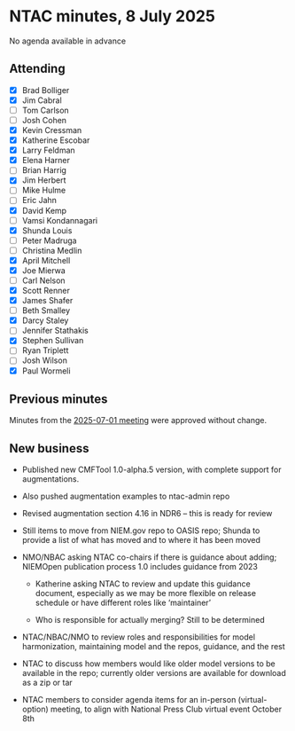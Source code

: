# NTAC minutes, 8 July 2025

No agenda available in advance

## Attending

- [x] Brad Bolliger
- [x] Jim Cabral
- [ ] Tom Carlson
- [ ] Josh Cohen
- [x] Kevin Cressman
- [x] Katherine Escobar
- [x] Larry Feldman
- [x] Elena Harner
- [ ] Brian Harrig
- [x] Jim Herbert
- [ ] Mike Hulme
- [ ] Eric Jahn
- [x] David Kemp
- [ ] Vamsi Kondannagari
- [x] Shunda Louis
- [ ] Peter Madruga
- [ ] Christina Medlin
- [x] April Mitchell
- [x] Joe Mierwa
- [ ] Carl Nelson
- [x] Scott Renner
- [x] James Shafer
- [ ] Beth Smalley
- [x] Darcy Staley 
- [ ] Jennifer Stathakis
- [x] Stephen Sullivan
- [ ] Ryan Triplett
- [ ] Josh Wilson
- [x] Paul Wormeli

## Previous minutes

Minutes from the [2025-07-01 meeting](2025-07-01-minutes.md) were approved without change.

## New business

* Published new CMFTool 1.0-alpha.5 version, with complete support for augmentations.
* Also pushed augmentation examples to ntac-admin repo
* Revised augmentation section 4.16 in NDR6 – this is ready for review
* Still items to move from NIEM.gov repo to OASIS repo; Shunda to provide a list of what has moved and to where it has been moved

* NMO/NBAC asking NTAC co-chairs if there is guidance about adding; NIEMOpen publication process 1.0 includes guidance from 2023
  * Katherine asking NTAC to review and update this guidance document, especially as we may be more flexible on release schedule or have different roles like ‘maintainer’

  * Who is responsible for actually merging? Still to be determined

* NTAC/NBAC/NMO to review roles and responsibilities for model harmonization, maintaining model and the repos, guidance, and the rest

* NTAC to discuss how members would like older model versions to be available in the repo; currently older versions are available for download as a zip or tar

* NTAC members to consider agenda items for an in-person (virtual-option) meeting, to align with National Press Club virtual event October 8th  

